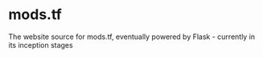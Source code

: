 mods.tf
=======

The website source for mods.tf, eventually powered by Flask - currently in its inception stages